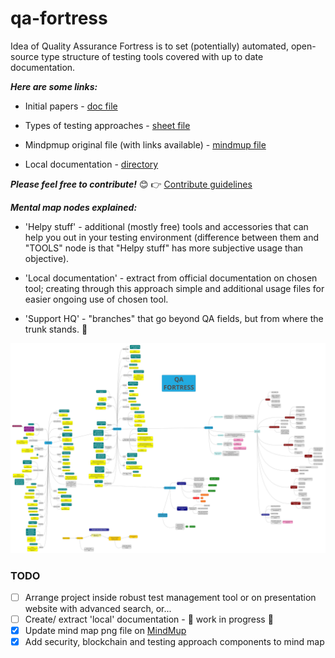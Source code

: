 # qa-fortress

Idea of Quality Assurance Fortress is to set (potentially) automated, open-source type structure of testing tools covered with up to date documentation.

***Here are some links:***

* Initial papers - [doc file](https://docs.google.com/document/d/1xOxVAY6QLKMddnGBApYQdoiHpAf2g4mUwWk3Ibrwkpg/edit?usp=sharing)

* Types of testing approaches - [sheet file](https://docs.google.com/spreadsheets/d/1pBx5GVdU08WgqkFdxSwlHzpEs4Ok-rYyHtbq_byiQSk/edit?usp=sharing)

* Mindpmup original file (with links available) - [mindmup file](https://atlas.mindmup.com/degordianqa/qa_fortress/index.html)

* Local documentation - [directory](https://github.com/degordian/qa-fortress/tree/master/localDocs)

***Please feel free to contribute!*** :blush: 
:point_right: [Contribute guidelines](https://github.com/degordian/qa-fortress/blob/master/docs/CONTRIBUTING.md)

***Mental map nodes explained:***
* 'Helpy stuff' - additional (mostly free) tools and accessories that can help you out in your testing environment (difference between them and "TOOLS" node is that "Helpy stuff" has more subjective usage than objective).

* 'Local documentation' - extract from official documentation on chosen tool; creating through this approach simple and additional usage files for easier ongoing use of chosen tool.

* 'Support HQ' - "branches" that go beyond QA fields, but from where the trunk stands. :palm_tree:

![Mind map](QA%20Fortress%20mind%20map.png)

### TODO

- [ ] Arrange project inside robust test management tool or on presentation website with advanced search, or...
- [ ] Create/ extract 'local' documentation - :construction: work in progress :construction:
- [x] Update mind map png file on [MindMup](https://www.mindmup.com/)
- [x] Add security, blockchain and testing approach components to mind map
